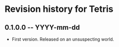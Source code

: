 # Revision history for Tetris

## 0.1.0.0 -- YYYY-mm-dd

* First version. Released on an unsuspecting world.

